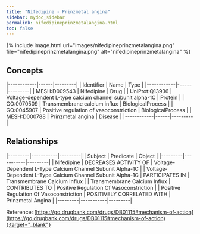 ```yaml
---
title: "Nifedipine - Prinzmetal angina"
sidebar: mydoc_sidebar
permalink: nifedipineprinzmetalangina.html
toc: false 
---
```


{% include image.html url="images/nifedipineprinzmetalangina.png" file="nifedipineprinzmetalangina.png" alt="nifedipineprinzmetalangina" %}

## Concepts

|------------|------|---------|
| Identifier | Name | Type    |
|------------|------|---------|
| MESH:D009543 | Nifedipine | Drug |
| UniProt:Q13936 | Voltage-dependent L-type calcium channel subunit alpha-1C | Protein |
| GO:0070509 | Transmembrane calcium influx | BiologicalProcess |
| GO:0045907 | Positive regulation of vasoconstriction | BiologicalProcess |
| MESH:D000788 | Prinzmetal angina | Disease |
|------------|------|---------|

## Relationships

|---------|-----------|---------|
| Subject | Predicate | Object  |
|---------|-----------|---------|
| Nifedipine | DECREASES ACTIVITY OF | Voltage-Dependent L-Type Calcium Channel Subunit Alpha-1C |
| Voltage-Dependent L-Type Calcium Channel Subunit Alpha-1C | PARTICIPATES IN | Transmembrane Calcium Influx |
| Transmembrane Calcium Influx | CONTRIBUTES TO | Positive Regulation Of Vasoconstriction |
| Positive Regulation Of Vasoconstriction | POSITIVELY CORRELATED WITH | Prinzmetal Angina |
|---------|-----------|---------|

Reference: [https://go.drugbank.com/drugs/DB01115#mechanism-of-action](https://go.drugbank.com/drugs/DB01115#mechanism-of-action){:target="_blank"}